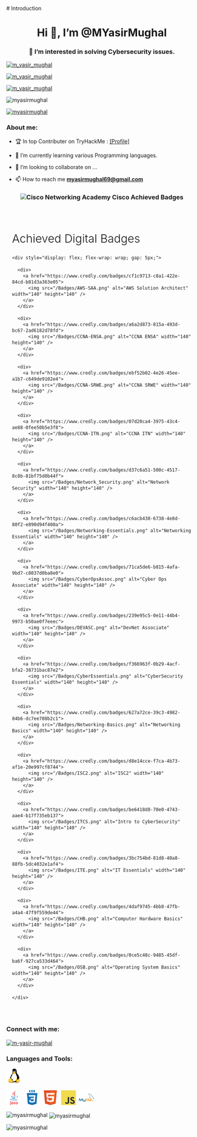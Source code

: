 <html>
<head>
<meta name="viewport" content="width=device-width, initial-scale=1.0">
</head>
<body>
# Introduction

<!---
MYasirMughal/MYasirMughal is a ✨ special ✨ repository because its `README.md` (this file) appears on your GitHub profile.
You can click the Preview link to take a look at your changes.
--->

<h1 align="center">Hi 👋, I’m @MYasirMughal </h1>
<h3 align="center">👀 I’m interested in solving Cybersecurity issues.</h3>


<p align="left"> <a href="https://lnkd.in/ebQx44Dx" target="blank"><img src="https://img.shields.io/badge/Follow%20me%20on-LinkedIn-brightgreen?style=for-the-badge&logo=Linkedin" alt="m_yasir_mughal"/></a> </p>


<p align="left"> <a href="https://twitter.com/m_yasir_mughal" target="blank"><img src="https://img.shields.io/badge/Follow%20me%20on-Twitter-blue?style=for-the-badge&logo=Twitter" alt="m_yasir_mughal"/></a> </p>


<p align="left"> <a href="https://tryhackme.com/p/MuhammadYasirS" target="blank"><img src="https://img.shields.io/badge/My%20Profile%20on-TryHackMe-red?style=for-the-badge&logo=Tryhackme" alt="m_yasir_mughal"/></a> </p>




<p align="left"> <img src="https://komarev.com/ghpvc/?username=myasirmughal&label=Profile%20views&color=0e75b6&style=flat" alt="myasirmughal" /> </p>

<p align="left"> <a href="https://github.com/ryo-ma/github-profile-trophy"><img src="https://github-profile-trophy.vercel.app/?username=myasirmughal" alt="myasirmughal" /></a>

</p>
<h3 align="left">About me:  </h3>

- 🏆  In top Contributer on TryHackMe : <a href="https://tryhackme.com/p/MuhammadYasirS">[Profile]</a>

- 🌱 I’m currently learning various Programming languages.

- 💞️ I’m looking to collaborate on ...

- 📫 How to reach me **myasirmughal69@gmail.com**


<h3 align="center">
  <img src="https://www.netacad.com/sites/all/themes/custom/prelogin/assets/img/cisco_netacad_logo.png" alt="Cisco Networking Academy" height="30" width="80">
  Cisco Achieved Badges
</h3>



 



  <div style="padding: 15px;">
    <h1 style="padding-top: 8px; padding-bottom: 4px; font-size: 30px; font-weight: 300;">Achieved Digital Badges</h1>
    
    <div style="display: flex; flex-wrap: wrap; gap: 5px;">
      
      <div>
        <a href="https://www.credly.com/badges/cf1c9713-c8a1-422e-84cd-b81d3a363e05">
          <img src="/Badges/AWS-SAA.png" alt="AWS Solution Architect" width="140" height="140" />
        </a>
      </div>

      <div>
        <a href="https://www.credly.com/badges/a6a2d873-815a-493d-bc67-2ad6182d78fd">
          <img src="/Badges/CCNA-ENSA.png" alt="CCNA ENSA" width="140" height="140" />
        </a>
      </div>

      <div>
        <a href="https://www.credly.com/badges/ebf52b02-4e26-45ee-a1b7-c649de9102e4">
          <img src="/Badges/CCNA-SRWE.png" alt="CCNA SRWE" width="140" height="140" />
        </a>
      </div>

      <div>
        <a href="https://www.credly.com/badges/07d20ca4-3975-43c4-ae88-0fee50b5e3f8">
          <img src="/Badges/CCNA-ITN.png" alt="CCNA ITN" width="140" height="140" />
        </a>
      </div>

      <div>
        <a href="https://www.credly.com/badges/d37c6a51-500c-4517-8c8b-81bf75d0b44f">
          <img src="/Badges/Network_Security.png" alt="Network Security" width="140" height="140" />
        </a>
      </div>

      <div>
        <a href="https://www.credly.com/badges/c6acb438-6738-4e8d-80f2-e890d94f400a">
          <img src="/Badges/Networking-Essentials.png" alt="Networking Essentials" width="140" height="140" />
        </a>
      </div>

      <div>
        <a href="https://www.credly.com/badges/71ca5de6-b815-4afa-9bd7-c8037d0ba8e0">
          <img src="/Badges/CyberOpsAssoc.png" alt="Cyber Ops Associate" width="140" height="140" />
        </a>
      </div>

      <div>
        <a href="https://www.credly.com/badges/239e95c5-0e11-44b4-9973-b50ae0f7eeec">
          <img src="/Badges/DEVASC.png" alt="DevNet Associate" width="140" height="140" />
        </a>
      </div>

      <div>
        <a href="https://www.credly.com/badges/f366963f-0b29-4acf-bfa2-38731bac87e2">
          <img src="/Badges/CyberEssentials.png" alt="CyberSecurity Essentials" width="140" height="140" />
        </a>
      </div>

      <div>
        <a href="https://www.credly.com/badges/627a72ce-39c3-4982-84b6-dc7ee708b2c1">
          <img src="/Badges/Networking-Basics.png" alt="Networking Basics" width="140" height="140" />
        </a>
      </div>

      <div>
        <a href="https://www.credly.com/badges/d8e14cce-f7ca-4b73-af1e-20e997cf8744">
          <img src="/Badges/ISC2.png" alt="ISC2" width="140" height="140" />
        </a>
      </div>

      <div>
        <a href="https://www.credly.com/badges/be6418d8-70e0-4743-aae4-b17f735eb137">
          <img src="/Badges/ITCS.png" alt="Intro to CyberSecurity" width="140" height="140" />
        </a>
      </div>

      <div>
        <a href="https://www.credly.com/badges/3bc754bd-81d8-40a8-88fb-5dc4032e1af4">
          <img src="/Badges/ITE.png" alt="IT Essentials" width="140" height="140" />
        </a>
      </div>

      <div>
        <a href="https://www.credly.com/badges/4daf9745-4bb8-47fb-a4a4-47f9f559de44">
          <img src="/Badges/CHB.png" alt="Computer Hardware Basics" width="140" height="140" />
        </a>
      </div>

      <div>
        <a href="https://www.credly.com/badges/0ce5c48c-9485-45df-ba6f-927ca533d464">
          <img src="/Badges/OSB.png" alt="Operating System Basics" width="140" height="140" />
        </a>
      </div>
      
    </div>
  </div>

      







<table>
</table>


<h3 align="left">Connect with me:</h3>
<p align="left">
<a href="https://linkedin.com/in/m-yasir-mughal" target="blank"><img align="center" src="https://raw.githubusercontent.com/rahuldkjain/github-profile-readme-generator/master/src/images/icons/Social/linked-in-alt.svg" alt="m-yasir-mughal" height="30" width="40">
</a>

  </p>
<h3 align="left">Languages and Tools: </h3>

<div>
  <img src="https://github.com/devicons/devicon/blob/master/icons/linux/linux-original.svg" title="Linux" alt="Java" width="40" height="40"/>&nbsp;
  
  <img src="https://github.com/devicons/devicon/blob/master/icons/java/java-original-wordmark.svg" title="Java" alt="Java" width="40" height="40"/>&nbsp;
  <img src="https://github.com/devicons/devicon/blob/master/icons/css3/css3-plain-wordmark.svg"  title="CSS3" alt="CSS" width="40" height="40"/>&nbsp;
  <img src="https://github.com/devicons/devicon/blob/master/icons/html5/html5-original.svg" title="HTML5" alt="HTML" width="40" height="40"/>&nbsp;
  <img src="https://github.com/devicons/devicon/blob/master/icons/javascript/javascript-original.svg" title="JavaScript" alt="JavaScript" width="40" height="40"/>&nbsp;
  <img src="https://github.com/devicons/devicon/blob/master/icons/mysql/mysql-original-wordmark.svg" title="MySQL"  alt="MySQL" width="40" height="40"/>&nbsp;
</div>


<p><img align="left" src="https://github-readme-stats.vercel.app/api/top-langs?username=myasirmughal&show_icons=true&locale=en&layout=compact" alt="myasirmughal" /></p>

<p>&nbsp;<img align="center" src="https://github-readme-stats.vercel.app/api?username=myasirmughal&show_icons=true&locale=en" alt="myasirmughal" /></p>

<p><img align=" center" src="https://github-readme-streak-stats.herokuapp.com/?user=myasirmughal&" alt="myasirmughal" /></p>
</body>
</html>